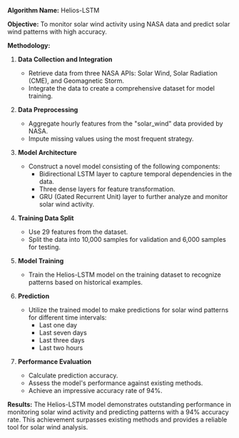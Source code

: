 

**Algorithm Name:** Helios-LSTM

**Objective:** To monitor solar wind activity using NASA data and predict solar wind patterns with high accuracy.

**Methodology:**

1. **Data Collection and Integration**
   - Retrieve data from three NASA APIs: Solar Wind, Solar Radiation (CME), and Geomagnetic Storm.
   - Integrate the data to create a comprehensive dataset for model training.

2. **Data Preprocessing**
   - Aggregate hourly features from the "solar_wind" data provided by NASA.
   - Impute missing values using the most frequent strategy.
   
3. **Model Architecture**
   - Construct a novel model consisting of the following components:
     - Bidirectional LSTM layer to capture temporal dependencies in the data.
     - Three dense layers for feature transformation.
     - GRU (Gated Recurrent Unit) layer to further analyze and monitor solar wind activity.
   
4. **Training Data Split**
   - Use 29 features from the dataset.
   - Split the data into 10,000 samples for validation and 6,000 samples for testing.

5. **Model Training**
   - Train the Helios-LSTM model on the training dataset to recognize patterns based on historical examples.
   
6. **Prediction**
   - Utilize the trained model to make predictions for solar wind patterns for different time intervals:
     - Last one day
     - Last seven days
     - Last three days
     - Last two hours
     
7. **Performance Evaluation**
   - Calculate prediction accuracy.
   - Assess the model's performance against existing methods.
   - Achieve an impressive accuracy rate of 94%.
   
**Results:**
The Helios-LSTM model demonstrates outstanding performance in monitoring solar wind activity and predicting patterns with a 94% accuracy rate. This achievement surpasses existing methods and provides a reliable tool for solar wind analysis.
